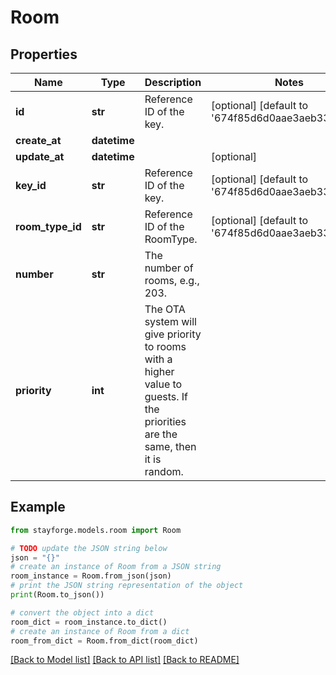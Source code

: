 # Room


## Properties

Name | Type | Description | Notes
------------ | ------------- | ------------- | -------------
**id** | **str** | Reference ID of the key. | [optional] [default to '674f85d6d0aae3aeb33a94c3']
**create_at** | **datetime** |  | 
**update_at** | **datetime** |  | [optional] 
**key_id** | **str** | Reference ID of the key. | [optional] [default to '674f85d6d0aae3aeb33a94c6']
**room_type_id** | **str** | Reference ID of the RoomType. | [optional] [default to '674f85d6d0aae3aeb33a94c7']
**number** | **str** | The number of rooms, e.g., 203. | 
**priority** | **int** | The OTA system will give priority to rooms with a higher value to guests. If the priorities are the same, then it is random. | 

## Example

```python
from stayforge.models.room import Room

# TODO update the JSON string below
json = "{}"
# create an instance of Room from a JSON string
room_instance = Room.from_json(json)
# print the JSON string representation of the object
print(Room.to_json())

# convert the object into a dict
room_dict = room_instance.to_dict()
# create an instance of Room from a dict
room_from_dict = Room.from_dict(room_dict)
```
[[Back to Model list]](../README.md#documentation-for-models) [[Back to API list]](../README.md#documentation-for-api-endpoints) [[Back to README]](../README.md)


